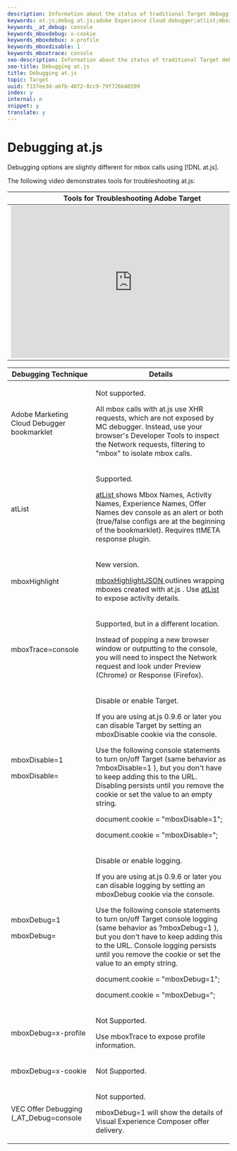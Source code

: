 ```yaml
---
description: Information about the status of traditional Target debugging techniques when used with at.js.
keywords: at.js;debug at.js;adobe Experience Cloud debugger;atlist;mboxhighlight
keywords__at_debug: console
keywords_mboxdebug: x-cookie
keywords_mboxdebux: x-profile
keywords_mboxdisable: 1
keywords_mboxtrace: console
seo-description: Information about the status of traditional Target debugging techniques when used with at.js.
seo-title: Debugging at.js
title: Debugging at.js
topic: Target
uuid: f137ee3d-a6fb-4072-8cc9-79f726b40599
index: y
internal: n
snippet: y
translate: y
---
```


# Debugging at.js

Debugging options are slightly different for mbox calls using [!DNL  at.js]. 

The following video demonstrates tools for troubleshooting at.js: 



<table id="table_A3A70CC0C9F54131BB9F098B4DA8C9D6"> 
 <thead> 
  <tr> 
   <th class="entry" colspan="2"> Tools for Troubleshooting Adobe Target </th> 
   <th colname="col3" class="entry"> 14:14 </th> 
  </tr> 
 </thead>
 <tbody> 
  <tr> 
   <td colspan="2"> 
    <div width="550" class="video-iframe"> 
     <iframe src="https://www.youtube.com/embed/OXznmfKjxwU/" frameborder="0" webkitallowfullscreen="true" mozallowfullscreen="true" oallowfullscreen="true" msallowfullscreen="true" allowfullscreen="allowfullscreen" scrolling="no" width="550" height="345">https://www.youtube.com/embed/OXznmfKjxwU/</iframe>
    </div> </td> 
   <td colname="col3"> <p> 
     <ul id="ul_FF4FEC7BC7A34461BAA54FBE18A8E63B"> 
      <li id="li_7D6D4CB2E771430F84D2B658F8611532">Use native browser tools for inspecting mbox requests </li> 
      <li id="li_4610283D0A4649469C0D88FCE8F6D47A">Use the Experience Cloud Debugger, mboxTrace, and ttMETA </li> 
      <li id="li_297A797915ED4278BC17340951024427">Understand the Target timeout </li> 
     </ul> </p> </td> 
  </tr> 
 </tbody> 
</table>


<table id="table_2A681D6FC38F4EF5882D981788804B8B"> 
 <thead> 
  <tr> 
   <th colname="col1" class="entry"> Debugging Technique </th> 
   <th colname="col2" class="entry"> Details </th> 
  </tr> 
 </thead>
 <tbody> 
  <tr> 
   <td colname="col1"> <p>Adobe Marketing Cloud Debugger bookmarklet </p> </td> 
   <td colname="col2"> <p>Not supported. </p> <p>All mbox calls with <span class="filepath"> at.js </span> use XHR requests, which are not exposed by MC debugger. Instead, use your browser's Developer Tools to inspect the Network requests, filtering to "mbox" to isolate mbox calls. </p> </td> 
  </tr> 
  <tr> 
   <td colname="col1"> <p>atList </p> </td> 
   <td colname="col2"> <p> Supported. <a href="http://dwright.businesscatalyst.com/bookmarklets.html" scope="external" format="http"></a> </p> <p> <a href="http://dwright.businesscatalyst.com/bookmarklets.html" scope="external" format="http"> atList </a> shows Mbox Names, Activity Names, Experience Names, Offer Names dev console as an alert or both (true/false configs are at the beginning of the bookmarklet). Requires ttMETA response plugin. </p> </td> 
  </tr> 
  <tr> 
   <td colname="col1"> <p> mboxHighlight </p> </td> 
   <td colname="col2"> <p> New version. </p> <p> <a href="http://dwright.businesscatalyst.com/bookmarklets.html" scope="external" format="http"> mboxHighlightJSON </a> outlines wrapping mboxes created with <span class="filepath"> at.js </span>. Use <a href="http://dwright.businesscatalyst.com/bookmarklets.html" scope="external" format="http"> atList </a> to expose activity details. </p> </td> 
  </tr> 
  <tr> 
   <td colname="col1"> <p> mboxTrace=console </p> </td> 
   <td colname="col2"> <p>Supported, but in a different location. </p> <p>Instead of popping a new browser window or outputting to the console, you will need to inspect the Network request and look under Preview (Chrome) or Response (Firefox). </p> </td> 
  </tr> 
  <tr> 
   <td colname="col1"> <p> mboxDisable=1 </p> <p>mboxDisable= </p> </td> 
   <td colname="col2"> <p>Disable or enable Target. </p> <p>If you are using <span class="filepath"> at.js </span> 0.9.6 or later you can disable Target by setting an <span class="codeph"> mboxDisable </span> cookie via the console. </p> <p>Use the following console statements to turn on/off Target (same behavior as <span class="codeph"> ?mboxDisable=1 </span>), but you don't have to keep adding this to the URL. Disabling persists until you remove the cookie or set the value to an empty string. </p> <p>document.cookie = "mboxDisable=1"; </p> <p>document.cookie = "mboxDisable="; </p> </td> 
  </tr> 
  <tr> 
   <td colname="col1"> <p> mboxDebug=1 </p> <p>mboxDebug= </p> </td> 
   <td colname="col2"> <p>Disable or enable logging. </p> <p>If you are using <span class="filepath"> at.js </span> 0.9.6 or later you can disable logging by setting an <span class="codeph"> mboxDebug </span> cookie via the console. </p> <p>Use the following console statements to turn on/off Target console logging (same behavior as <span class="codeph"> ?mboxDebug=1 </span>), but you don't have to keep adding this to the URL. Console logging persists until you remove the cookie or set the value to an empty string. </p> <p>document.cookie = <span class="codeph"> "mboxDebug=1"; </span> </p> <p>document.cookie = <span class="codeph"> "mboxDebug="; </span> </p> </td> 
  </tr> 
  <tr> 
   <td colname="col1"> <p> mboxDebug=x-profile </p> </td> 
   <td colname="col2"> <p>Not Supported. </p> <p>Use <span class="codeph"> mboxTrace </span> to expose profile information. </p> </td> 
  </tr> 
  <tr> 
   <td colname="col1"> <p> mboxDebug=x-cookie </p> </td> 
   <td colname="col2"> <p>Not Supported. </p> </td> 
  </tr> 
  <tr> 
   <td colname="col1"> <p> VEC Offer Debugging (_AT_Debug=console </p> </td> 
   <td colname="col2"> <p> Not supported. </p> <p> <span class="codeph"> mboxDebug=1 </span> will show the details of <span class="wintitle"> Visual Experience Composer </span> offer delivery. </p> </td> 
  </tr> 
 </tbody> 
</table>

